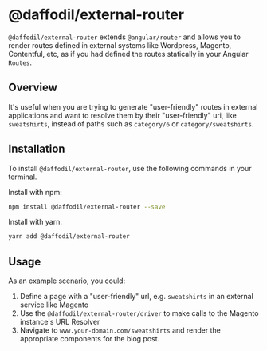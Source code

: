 # @daffodil/external-router
`@daffodil/external-router` extends `@angular/router` and allows you to render routes defined in external systems like Wordpress, Magento, Contentful, etc, as if you had defined the routes statically in your Angular `Routes`.

## Overview
It's useful when you are trying to generate "user-friendly" routes in external applications and want to resolve them by their "user-friendly" uri, like `sweatshirts`, instead of paths such as `category/6` or `category/sweatshirts`.

## Installation
To install `@daffodil/external-router`, use the following commands in your terminal.

Install with npm:
```bash
npm install @daffodil/external-router --save
```

Install with yarn:
```bash
yarn add @daffodil/external-router
```

## Usage
As an example scenario, you could:

1. Define a page with a "user-friendly" url, e.g. `sweatshirts` in an external service like Magento
2. Use the `@daffodil/external-router/driver` to make calls to the Magento instance's URL Resolver
3. Navigate to `www.your-domain.com/sweatshirts` and render the appropriate components for the blog post.
